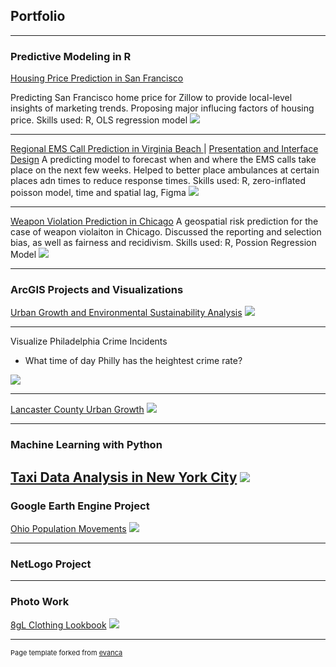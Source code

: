## Portfolio

---

### Predictive Modeling in R 

[Housing Price Prediction in San Francisco](/MyProject/MUSA_507_Midterm_writeup_HippoHippo.html)

Predicting San Francisco home price for Zillow to provide local-level insights of marketing trends. Proposing major influcing factors of housing price. 
Skills used: R, OLS regression model
<img src="images/sfpredict.jpg?raw=true"/>

---
[Regional EMS Call Prediction in Virginia Beach ](/MyProject/Xiaoran_Yujing_TeamPsyduckHeadache~!)|
[Presentation and Interface Design](/MyProject/EMS_presentation.pdf)
A predicting model to forecast when and where the EMS calls take place on the next few weeks. Helped to better place ambulances at certain places adn times to reduce response times. 
Skills used: R, zero-inflated poisson model, time and spatial lag, Figma 
<img src="images/combine.jpg?raw=true"/>

---
[Weapon Violation Prediction in Chicago](/MyProject/XiaoranWang_RiskPrediction)
A geospatial risk prediction for the case of weapon violaiton in Chicago. Discussed the reporting and selection bias, as well as fairness and recidivism. 
Skills used: R, Possion Regression Model
<img src="images/wv.jpg?raw=true"/>

---


### ArcGIS Projects and Visualizations 


[Urban Growth and Environmental Sustainability Analysis](/MyProject/Urban_Growth_Environmental_Protection.pdf)
<img src="images/urbandevelop.jpg?raw=true"/>

---

Visualize Philadelphia Crime Incidents
- What time of day Philly has the heightest crime rate? 
<img src="/MyProject/philly_crime.gif?raw=true"/>

---
[Lancaster County Urban Growth](/MyProject/LancasterCountyUrbanGrowthProject.pdf)
<img src="images/urbanidx.jpg?raw=true"/>

---


### Machine Learning with Python

[Taxi Data Analysis in New York City](https://xinyimsumyee.github.io/tanalyxi/)
<img src="images/taxi.jpg?raw=true"/>
---

### Google Earth Engine Project

[Ohio Population Movements](/MyProject/Ohio_Population_Movement.pdf)
<img src="images/gee.jpg?raw=true"/>

---

### NetLogo Project
---

### Photo Work
[8gL Clothing Lookbook](https://www.8gl.store/lookbook)
<img src="images/lookbook.jpg?raw=true"/>


---
<p style="font-size:11px">Page template forked from <a href="https://github.com/evanca/quick-portfolio">evanca</a></p>
<!-- Remove above link if you don't want to attibute -->
